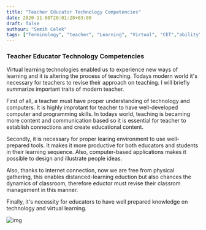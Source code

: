 ```yaml
---
title: "Teacher Educator Technology Competencies"
date: 2020-11-08T20:01:28+03:00
draft: false
authour: "Semih Celek"
tags: ["Terminology", "teacher", "Learning", "Virtual", "CET","ability"]
---
```


### Teacher Educator Technology Competencies

Virtual learning technologies enabled us to experience new ways of learning and it is altering the process of teaching. Todays modern world it's necessary for teachers to revise their approach on teaching. I will briefly summarize important traits of modern teacher.

First of all, a teacher must have proper understanding of technology and computers. It is highly improtant for teacher to have well-developed computer and programming skills. In todays world, teaching is becaming more content and communication based so it is essential for teacher to establish connections and create educational content. 

Secondly, it is necessary for proper learing environment to use well-prepared tools. It makes it more productive for both educators and students in their learning sequence. Also, computer-based applications makes it possible to design and illustrate people ideas.

Also, thanks to internet connection, now we are free from physical gathering, this enables distanced-learning eduction but also chances the dynamics of classroom, therefore eductor must revise their classrom management in this manner.

Finally, it's necessity for educators to have well prepared knowledge on technology and virtual learning. 

![img](/tech-banner.jpg)

